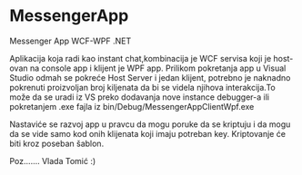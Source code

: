 # MessengerApp
Messenger App WCF-WPF .NET

Aplikacija koja radi kao instant chat,kombinacija je WCF servisa koji je host-ovan na console app i klijent je WPF app.
Prilikom pokretanja app u Visual Studio odmah se pokreće Host Server i jedan klijent, potrebno je naknadno pokrenuti 
proizvoljan broj kiljenata da bi se videla njihova interakcija.To može da se uradi iz VS preko dodavanja nove instance debugger-a
ili pokretanjem .exe fajla iz   bin/Debug/MessengerAppClientWpf.exe

Nastaviće se razvoj app u pravcu da mogu poruke da se kriptuju i da mogu da se vide samo kod onih klijenata koji imaju potreban key.
Kriptovanje će biti kroz poseban šablon.

Poz.......
Vlada Tomić :)
